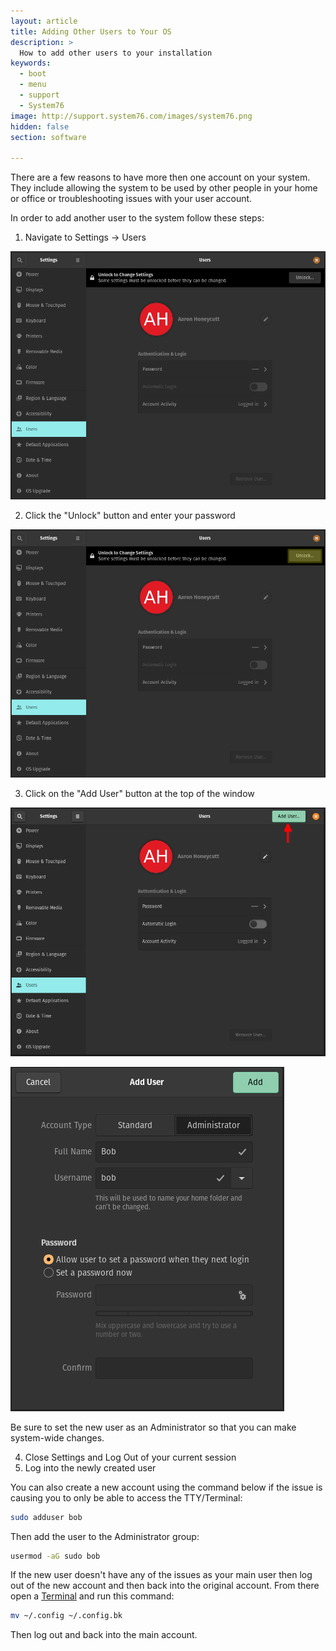 ```yaml
---
layout: article
title: Adding Other Users to Your OS
description: >
  How to add other users to your installation
keywords:
  - boot
  - menu
  - support
  - System76
image: http://support.system76.com/images/system76.png
hidden: false
section: software

---
```


There are a few reasons to have more then one account on your system. They include allowing the system to be used by other people in your home or office or troubleshooting issues with your user account.

In order to add another user to the system follow these steps:

1. Navigate to Settings -> Users

![Settings](/images/other-accounts/gnome-control-center.png)

2. Click the "Unlock" button and enter your password

![Settings-About-Users](/images/other-accounts/gnome-control-center-2.png)

3. Click on the "Add User" button at the top of the window

![Settings-About-Users-Unlock](/images/other-accounts/gnome-control-center-3.png)

![Settings-About-Users-Add](/images/other-accounts/gnome-control-center-4.png)

Be sure to set the new user as an Administrator so that you can make system-wide changes.

4. Close Settings and Log Out of your current session
5. Log into the newly created user

You can also create a new account using the command below if the issue is causing you to only be able to access the TTY/Terminal:

```bash
sudo adduser bob
```

Then add the user to the Administrator group:

```bash
usermod -aG sudo bob
```

If the new user doesn't have any of the issues as your main user then log out of the new account and then back into the original account. From there open a <u>Terminal</u> and run this command:

```bash
mv ~/.config ~/.config.bk
```

Then log out and back into the main account. 

